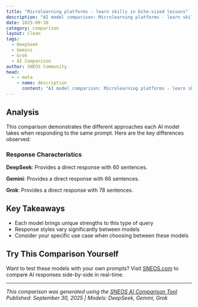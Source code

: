 ```yaml
---
title: "Microlearning platforms - learn skills in bite-sized lessons"
description: "AI model comparison: Microlearning platforms - learn skills in bite-sized lessons..."
date: 2025-09-30
category: comparison
layout: Clean
tags:
  - DeepSeek
  - Gemini
  - Grok
  - AI Comparison
author: SNEOS Community
head:
  - - meta
    - name: description
      content: "AI model comparison: Microlearning platforms - learn skills in bite-sized lessons..."
---
```


<ChatComparison
  title="Microlearning platforms - learn skills in bite-sized lessons"
  prompt="Microlearning platforms - learn skills in bite-sized lessons"
  :responses='{"DeepSeek": "Of course. This is a fantastic and rapidly growing area of education technology. Let\u0027s break down everything about microlearning platforms.\n\n### What are Microlearning Platforms?\n\nMicrolearning platforms are digital learning environments designed to deliver educational content in small, focused, and easily digestible chunks. Instead of hour-long lectures or multi-week courses, learning is broken down into \u0022bite-sized\u0022 lessons, typically ranging from 1 to 10 minutes.\n\nThe core philosophy is based on the \u0022forgetting curve\u0022 and the idea that our brains absorb and retain information more effectively in short, repeated bursts.\n\n---\n\n### Key Characteristics of Microlearning\n\n* **Short \u0026 Focused:** Each lesson covers a single, specific learning objective or concept.\n* **On-Demand \u0026 Accessible:** Learners can access content anytime, anywhere, often on their mobile phones.\n* **Multimedia-Rich:** Uses a variety of formats like short videos, interactive quizzes, infographics, podcasts, and flashcards.\n* **Engaging \u0026 Interactive:** Often includes gamification elements (points, badges, leaderboards) to boost motivation.\n* **Just-in-Time Learning:** Perfect for solving an immediate problem (e.g., \u0022How to create a Pivot Table in Excel\u0022 right before you need to do it).\n\n---\n\n### Popular Examples of Microlearning Platforms\n\nHere are some of the most well-known platforms, categorized by their primary focus:\n\n#### 1. For Professional \u0026 Hard Skills\n* **LinkedIn Learning:** Offers thousands of short, high-quality video courses on business, technology, and creative skills. Tightly integrated with LinkedIn profiles.\n* **Udemy Business:** While known for long courses, its lessons are modular, and many instructors design content to be consumed in bite-sized segments.\n* **Coursera:** Similar to Udemy, its courses are broken into weekly modules with short video lectures, making it easy to learn in small increments.\n* **Pluralsight:** Focuses on technology and creative professionals, with skill assessments and paths made up of short video modules.\n\n#### 2. For Language Learning\n* **Duolingo:** The quintessential microlearning app. Lessons are 5-10 minutes long, highly gamified, and use repetition to build vocabulary and grammar.\n* **Memrise:** Focuses on vocabulary building through short video clips of native speakers and spaced repetition.\n* **Drops:** Specializes in visual vocabulary practice in 5-minute sessions.\n\n#### 3. For \u0022Soft\u0022 Skills \u0026 Personal Development\n* **Blinkist:** Distills key insights from non-fiction books into 15-minute audio or text \u0022Blinks.\u0022\n* **Headspace:** Teaches meditation and mindfulness through 3-10 minute guided audio sessions.\n* **Fabulous:** A science-based app that uses behavioral psychology to help you build healthy routines and habits in small steps.\n\n#### 4. For Corporate Training \u0026 Internal Knowledge\n* **Axonify:** A platform built specifically for corporate microlearning, often used for compliance, safety, and product knowledge training.\n* **EdApp:** A free, mobile-first LMS (Learning Management System) designed for microlearning, with a built-in template library and creator tool.\n* **7taps:** Allows for the ultra-fast creation of microlearning experiences that can be completed in seconds, perfect for quick knowledge checks or updates.\n\n---\n\n### Benefits of Microlearning Platforms\n\n| For Learners | For Organizations |\n| :--- | :--- |\n| **Fits Busy Schedules:** Easy to complete a lesson during a commute or coffee break. | **Higher Completion Rates:** Short lessons are less daunting, leading to better engagement. |\n| **Reduces Cognitive Overload:** Easier to process and retain one concept at a time. | **Improved Knowledge Retention:** Spaced repetition and focus reinforce learning. |\n| **Increased Motivation:** The \u0022quick win\u0022 of finishing a lesson provides a dopamine hit. | **Just-in-Time Performance Support:** Employees can solve problems immediately. |\n| **Personalized Pacing:** Learners can progress at their own speed. | **Cost-Effective:** Often cheaper and faster to produce and update than traditional courses. |\n\n---\n\n### Potential Drawbacks \u0026 Considerations\n\n* **Not for Deep, Complex Topics:** It\u0027s difficult to teach advanced calculus, philosophical theories, or complex surgical procedures solely through micro-lessons. It\u0027s best for foundational knowledge or skill application.\n* **Risk of Fragmentation:** Without a clear learning path, knowledge can feel disjointed. Good platforms provide \u0022collections\u0022 or \u0022paths\u0022 to structure learning.\n* **Can Be Superficial:** If not designed well, the content can oversimplify complex issues.\n\n---\n\n### How to Choose the Right Platform\n\n1. **Identify Your Goal:** Are you learning for career advancement, personal interest, or corporate training?\n2. **Consider the Content:** Does the platform have high-quality, up-to-date content in your area of interest?\n3. **Evaluate the Experience:** Is the interface user-friendly and mobile-optimized? Is it engaging?\n4. **Check the Credibility:** For professional skills, does the platform offer certificates recognized by employers?\n5. **Review the Cost:** Is it a subscription, one-time purchase, or freemium model? Does it fit your budget?\n\n### The Future of Microlearning\n\nMicrolearning is merging with other trends like **AI-powered personalization** (suggesting the perfect next lesson) and **adaptive learning** (adjusting difficulty based on performance). As attention spans are challenged and the need for continuous, lifelong learning grows, the demand for these bite-sized, accessible platforms will only increase.", "Gemini": "Okay, let\u0027s delve into the world of microlearning platforms and what makes them tick.\n\n**What are Microlearning Platforms?**\n\nMicrolearning platforms are online learning environments that deliver educational content in small, focused, and easily digestible \u0022bites.\u0022 These platforms move away from traditional long-form courses and lectures in favor of short, targeted lessons designed to improve knowledge retention and engagement.\n\n**Key Characteristics of Microlearning:**\n\n* **Bite-sized Content:** Lessons typically range from 2-10 minutes.\n* **Focus on a Single Objective:** Each piece of content aims to teach a single, specific concept or skill.\n* **Engaging and Interactive:** Uses varied media like videos, infographics, quizzes, games, and interactive simulations.\n* **Just-in-Time Learning:** Available whenever and wherever learners need it, often accessible on mobile devices.\n* **Personalized Learning Paths:** Many platforms offer tailored content based on individual needs and progress.\n* **Reinforcement and Repetition:** Uses spaced repetition and quick quizzes to reinforce learning and improve retention.\n* **Actionable and Practical:** Content is designed to be immediately applicable in the learner\u0027s work or life.\n* **Data-Driven:** Tracks learner progress and provides insights to improve content and delivery.\n\n**Benefits of Using Microlearning Platforms:**\n\n* **Improved Knowledge Retention:** Shorter, focused lessons are easier to remember.\n* **Increased Engagement:** Varied and interactive formats keep learners interested.\n* **Higher Completion Rates:** Short time commitment makes it easier to finish lessons.\n* **Enhanced Accessibility:** Mobile-friendly platforms allow learning on the go.\n* **Cost-Effective:** Creating and delivering microlearning content can be more efficient than traditional training.\n* **Flexibility and Convenience:** Learners can access content when and where they need it.\n* **Improved Performance:** Practical, actionable content leads to better on-the-job performance.\n* **Addresses the Forgetting Curve:** Reinforcement and spaced repetition combat the natural tendency to forget information over time.\n\n**Types of Microlearning Content:**\n\n* **Videos:** Short explainer videos, tutorials, or demonstrations.\n* **Infographics:** Visually appealing summaries of key concepts.\n* **Quizzes and Polls:** Interactive assessments to test knowledge.\n* **Games:** Gamified learning experiences to make learning fun.\n* **Interactive Simulations:** Opportunities to practice skills in a simulated environment.\n* **Articles and Blog Posts:** Concise and informative written content.\n* **Podcasts:** Audio lessons that can be listened to on the go.\n* **Checklists and Guides:** Step-by-step instructions for specific tasks.\n* **Flashcards:** For memorizing key terms and concepts.\n\n**Examples of Microlearning Platforms:**\n\n* **EdApp:** Mobile-first platform for employee training.\n* **Grovo:** Focuses on workplace skills and software training. (Acquired by Cornerstone OnDemand)\n* **Qstream:** Uses spaced repetition to reinforce knowledge.\n* **OttoLearn:** Adaptive microlearning platform.\n* **Arist:** Microlearning via SMS and messaging apps.\n* **TalentCards:** Creates gamified flashcards for mobile learning.\n* **LinkedIn Learning:** Offers a mix of courses, including many shorter, focused lessons.\n* **Coursera (and other MOOC platforms):** Increasingly offering shorter, \u0022bite-sized\u0022 courses or modules.\n* **YouTube:** A vast library of how-to videos and short educational content (though often not formally structured as a \u0022platform\u0022).\n\n**Use Cases for Microlearning:**\n\n* **Employee Training:** Onboarding, compliance training, product knowledge, sales skills.\n* **Software Training:** Learning how to use new software applications.\n* **Customer Education:** Providing customers with information about products and services.\n* **Personal Development:** Learning new skills or improving existing ones.\n* **Academic Supplement:** Reviewing concepts learned in traditional courses.\n* **Compliance Training:** Quickly and efficiently updating employees on the most recent regulations.\n* **Leadership Development:** Short focused modules to train managers in specific skills.\n\n**Considerations When Choosing a Microlearning Platform:**\n\n* **Features:** Does the platform offer the features you need, such as content creation tools, mobile accessibility, analytics, and personalization?\n* **Content Library:** Does the platform have a library of pre-built content that you can use?\n* **Ease of Use:** Is the platform easy to use for both learners and administrators?\n* **Integration:** Does the platform integrate with your existing learning management system (LMS) or other tools?\n* **Pricing:** How is the platform priced? Is it based on the number of users, the amount of content, or a subscription fee?\n* **Mobile-Friendliness:** Is the platform optimized for mobile devices? Crucial for effective microlearning.\n* **Customization Options:** Can you customize the content and branding to match your needs?\n* **Support:** Does the platform offer adequate customer support?\n\n**How to Create Effective Microlearning Content:**\n\n* **Start with a Clear Objective:** Define what you want learners to achieve.\n* **Keep it Concise:** Get to the point quickly and avoid unnecessary information.\n* **Use Visuals:** Incorporate images, videos, and infographics to make the content more engaging.\n* **Make it Interactive:** Add quizzes, polls, and games to encourage participation.\n* **Provide Context:** Explain why the information is important and how it applies to the learner\u0027s work or life.\n* **Use a Conversational Tone:** Write in a way that is easy to understand and relatable.\n* **Reinforce Learning:** Include opportunities for learners to practice and apply what they have learned.\n* **Optimize for Mobile:** Ensure that the content is easily accessible and viewable on mobile devices.\n* **Gather Feedback:** Get feedback from learners and use it to improve your content.\n\n**In summary, microlearning platforms offer a powerful way to deliver targeted, engaging, and effective training in a format that fits the modern learner\u0027s needs and busy schedules. By understanding the principles of microlearning and choosing the right platform, you can significantly improve knowledge retention, engagement, and overall learning outcomes.**\n", "Grok": "Microlearning platforms are digital tools or applications designed to deliver short, focused lessons or content to help users learn new skills or knowledge in small, manageable chunks. These platforms are ideal for individuals with busy schedules or those who prefer learning at their own pace. They often cater to a wide range of topics, from professional skills to personal development, and many are tailored for mobile use, gamification, and interactivity to enhance engagement.\n\nHere\u2019s a breakdown of microlearning platforms and some popular options:\n\n### What is Microlearning?\n- **Bite-Sized Content:** Lessons are typically 3-10 minutes long, focusing on a single concept or skill.\n- **Flexible Learning:** Users can learn anytime, anywhere, often on mobile devices.\n- **Targeted Goals:** Content is designed to address specific learning objectives or immediate needs.\n- **Engagement:** Incorporates quizzes, videos, infographics, and interactive elements to maintain interest.\n- **Just-in-Time Learning:** Useful for quick skill acquisition or problem-solving on the go.\n\n### Benefits of Microlearning Platforms\n1. **Time-Efficient:** Fits into tight schedules, allowing learning during commutes or breaks.\n2. **Improved Retention:** Short lessons align with how the brain processes information, reducing cognitive overload.\n3. **Cost-Effective:** Many platforms offer affordable or free content compared to traditional courses.\n4. **Personalized:** Adaptive learning paths and content tailored to individual needs.\n5. **Wide Applicability:** Useful for corporate training, personal growth, or academic purposes.\n\n### Popular Microlearning Platforms (as of 2023)\n1. **Duolingo**\n - **Focus:** Language learning.\n - **Features:** Gamified lessons, 5-10 minute daily sessions, speech recognition, and progress tracking.\n - **Best For:** Beginners and intermediate learners looking to pick up new languages.\n - **Pricing:** Free with ads; premium subscription for ad-free experience and extra features.\n - **Platforms:** iOS, Android, Web.\n\n2. **Blinkist**\n - **Focus:** Non-fiction book summaries and key insights.\n - **Features:** 15-minute summaries in text or audio, covering business, self-help, and more.\n - **Best For:** Professionals and curious learners who want to grasp book concepts quickly.\n - **Pricing:** Subscription-based with a free trial.\n - **Platforms:** iOS, Android, Web.\n\n3. **Quizlet**\n - **Focus:** Study tools and memorization.\n - **Features:** Flashcards, quizzes, and games for quick learning of specific topics or vocabulary.\n - **Best For:** Students or anyone preparing for exams or certifications.\n - **Pricing:** Free basic version; premium for advanced features.\n - **Platforms:** iOS, Android, Web.\n\n4. **EdApp**\n - **Focus:** Corporate training and professional skills.\n - **Features:** Customizable micro-courses, quizzes, gamification, and analytics for teams.\n - **Best For:** Businesses training employees or individuals seeking workplace skills.\n - **Pricing:** Free for basic use; paid plans for businesses.\n - **Platforms:** iOS, Android, Web.\n\n5. **7taps**\n - **Focus:** Corporate and personal microlearning.\n - **Features:** Easy course creation, mobile-first design, and interactive content in under 10 minutes.\n - **Best For:** Organizations and trainers needing quick content delivery.\n - **Pricing:** Free tier; paid plans for advanced features.\n - **Platforms:** iOS, Android, Web.\n\n6. **Headway**\n - **Focus:** Personal development and book summaries.\n - **Features:** 15-minute audio and text summaries of self-help and business books.\n - **Best For:** Individuals seeking self-improvement or motivation in short bursts.\n - **Pricing:** Subscription-based with a free trial.\n - **Platforms:** iOS, Android.\n\n7. **Khan Academy**\n - **Focus:** Academic and skill-based learning.\n - **Features:** Short video lessons, practice exercises, and progress tracking across subjects like math, science, and history.\n - **Best For:** Students, teachers, and lifelong learners.\n - **Pricing:** Free.\n - **Platforms:** iOS, Android, Web.\n\n### Use Cases\n- **Personal Growth:** Learn languages, mindfulness, or productivity hacks with apps like Duolingo or Headway.\n- **Professional Development:** Upskill with tools like EdApp for soft skills, leadership, or technical training.\n- **Education:** Support academic success using Quizlet or Khan Academy for quick reviews or concept mastery.\n- **Corporate Training:** Companies use platforms like 7taps to onboard employees or provide compliance training.\n\n### How to Choose a Microlearning Platform\n1. **Identify Your Goal:** Are you learning a language, a professional skill, or a personal interest?\n2. **Check Content Format:** Do you prefer videos, text, audio, or interactive quizzes?\n3. **Consider Accessibility:** Look for mobile apps if you\u2019re learning on the go.\n4. **Budget:** Decide if a free version suffices or if a premium subscription is worth it.\n5. **Reviews and Features:** Research user feedback and ensure the platform aligns with your learning style.\n\nMicrolearning platforms are transforming education by making it accessible, engaging, and efficient. Whether you\u0027re a student, professional, or hobbyist, there\u2019s likely a platform tailored to your needs. If you\u0027d like recommendations for a specific skill or topic, let me know!"}' 
  published-date="22:46"
/>

## Analysis

This comparison demonstrates the different approaches each AI model takes when responding to the same prompt. Here are the key differences observed:

### Response Characteristics

**DeepSeek**: Provides a direct response with 60 sentences. 

**Gemini**: Provides a direct response with 66 sentences. 

**Grok**: Provides a direct response with 78 sentences. 

## Key Takeaways

- Each model brings unique strengths to this type of query
- Response styles vary significantly between models
- Consider your specific use case when choosing between these models

## Try This Comparison Yourself

Want to test these models with your own prompts? Visit [SNEOS.com](https://sneos.com) to compare AI responses side-by-side in real-time.

---

*This comparison was generated using the [SNEOS AI Comparison Tool](https://sneos.com)*
*Published: September 30, 2025 | Models: DeepSeek, Gemini, Grok*
